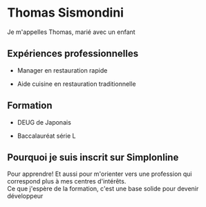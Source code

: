 # Thomas Sismondini  
  
Je m'appelles Thomas, marié avec un enfant  




## Expériences professionnelles  

* Manager en restauration rapide  

* Aide cuisine en restauration traditionnelle  


## Formation  

* DEUG de Japonais  

* Baccalauréat série L  


## Pourquoi je suis inscrit sur Simplonline  

Pour apprendre! Et aussi pour m'orienter vers une profession qui correspond plus à mes centres d'intérêts.  
Ce que j'espère de la formation, c'est une base solide pour devenir développeur
